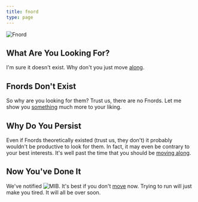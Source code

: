 ```yaml
---
title: fnord
type: page
---
```


![Fnord](/img/fnord.png "Fnord does not exist")

## What Are You Looking For? ##
I'm sure it doesn't exist.  Why don't you just move [along](http://www.asgaard.org).

## Fnords Don't Exist ##
So why are you looking for them?  Trust us, there are no Fnords.  Let me show you 
[something](http://www.asgaard.org) much more to your liking.

## Why Do You Persist ##
Even if Fnords theoretically existed (trust us, they don't) it probably wouldn't be productive
to look for them.  In fact, it may even be contrary to your best interests.  It's well past the time
that you should be [moving along](http://www.asgaard.org).

## Now You've Done It ##
We've notified ![MIB](/img/mib.png "The Authorities").  It's best if you don't [move](http://www.asgaard.org)
now.  Trying to run will just make you tired.  It will all be over soon.


